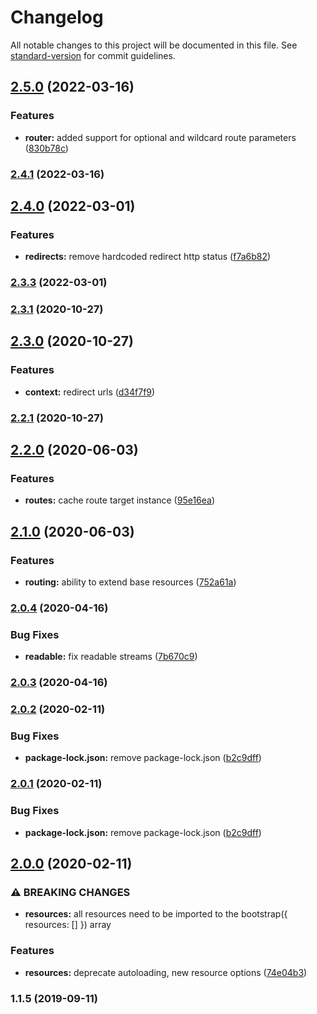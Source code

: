 # Changelog

All notable changes to this project will be documented in this file. See [standard-version](https://github.com/conventional-changelog/standard-version) for commit guidelines.

## [2.5.0](https://github.com/wellenline/via/compare/v2.4.1...v2.5.0) (2022-03-16)


### Features

* **router:** added support for optional and wildcard route parameters ([830b78c](https://github.com/wellenline/via/commit/830b78c17984897b54d273dea15e18ee0b302c7e))

### [2.4.1](https://github.com/wellenline/via/compare/v2.4.0...v2.4.1) (2022-03-16)

## [2.4.0](https://github.com/wellenline/via/compare/v2.3.3...v2.4.0) (2022-03-01)


### Features

* **redirects:** remove hardcoded redirect http status ([f7a6b82](https://github.com/wellenline/via/commit/f7a6b82f2ae6f227c7f9e78d4f954b4ea59ccafe))

### [2.3.3](https://github.com/wellenline/via/compare/v2.3.1...v2.3.3) (2022-03-01)

### [2.3.1](https://github.com/wellenline/via/compare/v2.3.0...v2.3.1) (2020-10-27)

## [2.3.0](https://github.com/wellenline/via/compare/v2.2.1...v2.3.0) (2020-10-27)


### Features

* **context:** redirect urls ([d34f7f9](https://github.com/wellenline/via/commit/d34f7f9))

### [2.2.1](https://github.com/wellenline/via/compare/v2.2.0...v2.2.1) (2020-10-27)

## [2.2.0](https://github.com/wellenline/via/compare/v2.1.0...v2.2.0) (2020-06-03)


### Features

* **routes:** cache route target instance ([95e16ea](https://github.com/wellenline/via/commit/95e16ea))

## [2.1.0](https://github.com/wellenline/via/compare/v2.0.4...v2.1.0) (2020-06-03)


### Features

* **routing:** ability to extend base resources ([752a61a](https://github.com/wellenline/via/commit/752a61a))

### [2.0.4](https://github.com/wellenline/via/compare/v2.0.3...v2.0.4) (2020-04-16)


### Bug Fixes

* **readable:** fix readable streams ([7b670c9](https://github.com/wellenline/via/commit/7b670c9))

### [2.0.3](https://github.com/wellenline/via/compare/v2.0.2...v2.0.3) (2020-04-16)

### [2.0.2](https://github.com/wellenline/via/compare/v2.0.0...v2.0.2) (2020-02-11)


### Bug Fixes

* **package-lock.json:** remove package-lock.json ([b2c9dff](https://github.com/wellenline/via/commit/b2c9dff))

### [2.0.1](https://github.com/wellenline/via/compare/v2.0.0...v2.0.1) (2020-02-11)


### Bug Fixes

* **package-lock.json:** remove package-lock.json ([b2c9dff](https://github.com/wellenline/via/commit/b2c9dff))

## [2.0.0](https://github.com/wellenline/via/compare/v1.1.5...v2.0.0) (2020-02-11)


### ⚠ BREAKING CHANGES

* **resources:** all resources need to be imported to the bootstrap({ resources: [] }) array

### Features

* **resources:** deprecate autoloading, new resource options ([74e04b3](https://github.com/wellenline/via/commit/74e04b3))

### 1.1.5 (2019-09-11)
